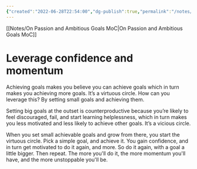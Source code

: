 ```yaml
---
{"created":"2022-06-28T22:54:00","dg-publish":true,"permalink":"/notes/leverage-confidence-and-momentum/","dgPassFrontmatter":true,"updated":"2025-01-19T22:19:50.155+01:00"}
---
```


[[Notes/On Passion and Ambitious Goals MoC\|On Passion and Ambitious Goals MoC]]

# Leverage confidence and momentum

Achieving goals makes you believe you can achieve goals which in turn makes you achieving more goals. It’s a virtuous circle. 
How can you leverage this? By setting small goals and achieving them.

Setting big goals at the outset is counterproductive because you’re likely to feel discouraged, fail, and start learning helplessness, which in turn makes you less motivated and less likely to achieve other goals. It’s a vicious circle.

When you set small achievable goals and grow from there, you start the virtuous circle.
Pick a simple goal, and achieve it. You gain confidence, and in turn get motivated to do it again, and more. So do it again, with a goal a little bigger. Then repeat. The more you'll do it, the more momentum you'll have, and the more unstoppable you'll be.